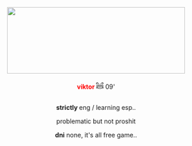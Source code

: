 <p align="center">
<img src="https://files.catbox.moe/2met5x.webp" 
     width="400" 
     height="150" />
</p>

<p align="center">
<b><font color="red">  viktor </font></b> ཐིཋྀ 09' 
</p>

<p align="center">
<b>strictly </b> eng / learning esp.. 
<p align="center">
     <p align="center">
problematic but not proshit 
<p align="center">
<b>dni</b> none, it's all free game.. </p>
<p align="center">

<p align="center">
<img src="https://gifcity.carrd.co/assets/images/gallery246/8da0d2ae.png?v=52814815" width="20" height="10" />
</p>
